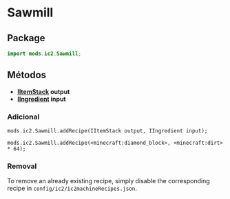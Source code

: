 # Sawmill

## Package

```java
import mods.ic2.Sawmill;
```

## Métodos

- **[IItemStack](/Vanilla/Items/IItemStack/) output**
- **[IIngredient](/Vanilla/Variable_Types/IIngredient/) input**

### Adicional

```zenscript
mods.ic2.Sawmill.addRecipe(IItemStack output, IIngredient input);

mods.ic2.Sawmill.addRecipe(<minecraft:diamond_block>, <minecraft:dirt> * 64);
```

### Removal

To remove an already existing recipe, simply disable the corresponding recipe in `config/ic2/ic2machineRecipes.json`.